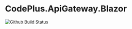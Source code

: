 # CodePlus.ApiGateway.Blazor

[![Github Build Status](https://github.com/CacoCode/CodePlus.ApiGateway.Blazor/workflows/master/badge.svg?branch=master)](https://github.com/CacoCode/CodePlus.ApiGateway.Blazor/actions?query=workflow%3Amaster+branch%3Amaster)
